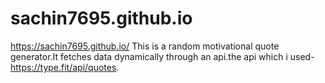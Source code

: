 # sachin7695.github.io
https://sachin7695.github.io/
This is a random motivational quote generator.It fetches data dynamically through an api.the api which i used-https://type.fit/api/quotes.
